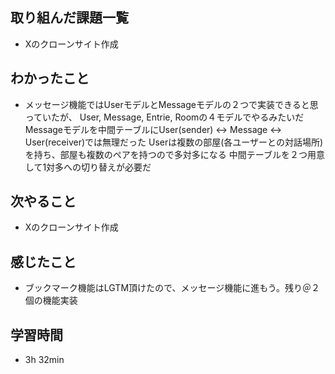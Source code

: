 ## 取り組んだ課題一覧
- Xのクローンサイト作成
## わかったこと
- メッセージ機能ではUserモデルとMessageモデルの２つで実装できると思っていたが、
  User, Message, Entrie, Roomの４モデルでやるみたいだ
  Messageモデルを中間テーブルにUser(sender) ↔︎ Message ↔︎ User(receiver)では無理だった
  Userは複数の部屋(各ユーザーとの対話場所)を持ち、部屋も複数のペアを持つので多対多になる
  中間テーブルを２つ用意して1対多への切り替えが必要だ
## 次やること
- Xのクローンサイト作成
## 感じたこと
- ブックマーク機能はLGTM頂けたので、メッセージ機能に進もう。残り＠２個の機能実装
## 学習時間
- 3h 32min